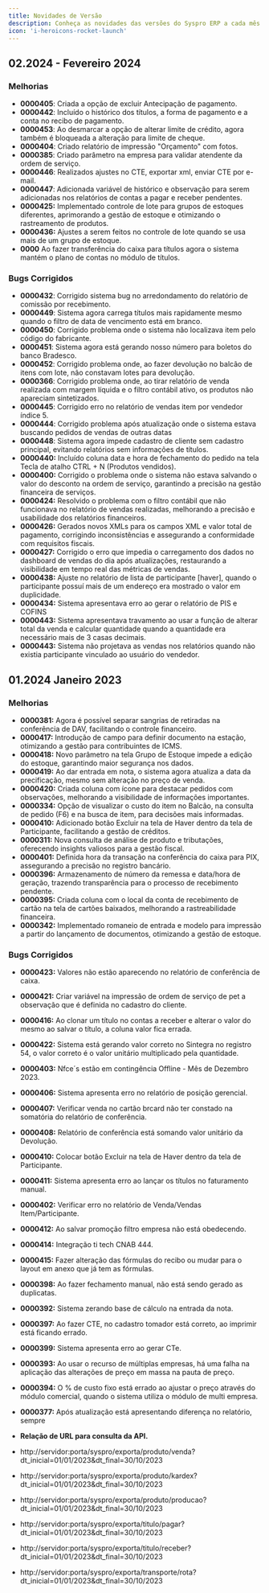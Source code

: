 ```yaml
---
title: Novidades de Versão
description: Conheça as novidades das versões do Syspro ERP a cada mês.
icon: 'i-heroicons-rocket-launch'
---
```


## 02.2024 - Fevereiro 2024

### Melhorias

- **0000405**: Criada a opção de excluir Antecipação de pagamento.
- **0000442**: Incluído o histórico dos títulos, a forma de pagamento e a conta no recibo de pagamento.
- **0000453**: Ao desmarcar a opção de alterar limite de crédito, agora também é bloqueada a alteração para limite de cheque.
- **0000404**: Criado relatório de impressão "Orçamento" com fotos.
- **0000385**: Criado parâmetro na empresa para validar atendente da ordem de serviço.
- **0000446**: Realizados ajustes no CTE, exportar xml, enviar CTE por e-mail.
- **0000447**: Adicionada variável de histórico e observação para serem adicionadas nos relatórios de contas a pagar e receber pendentes.
- **0000425:** Implementado controle de lote para grupos de estoques diferentes, aprimorando a gestão de estoque e otimizando o rastreamento de produtos.
- **0000436:** Ajustes a serem feitos no controle de lote quando se usa mais de um grupo de estoque.
- **0000** Ao fazer transferência do caixa para títulos agora o sistema mantém o plano de contas no módulo de títulos.

### Bugs Corrigidos

- **0000432**: Corrigido sistema bug no arredondamento do relatório de comissão por recebimento.
- **0000449**: Sistema agora carrega títulos mais rapidamente mesmo quando o filtro de data de vencimento está em branco.
- **0000450**: Corrigido problema onde o sistema não localizava item pelo código do fabricante.
- **0000451**: Sistema agora está gerando nosso número para boletos do banco Bradesco.
- **0000452**: Corrigido problema onde, ao fazer devolução no balcão de itens com lote, não constavam lotes para devolução.
- **0000366**: Corrigido problema onde, ao tirar relatório de venda realizada com margem líquida e o filtro contábil ativo, os produtos não apareciam sintetizados.
- **0000445**: Corrigido erro no relatório de vendas item por vendedor índice 5.
- **0000444**: Corrigido problema após atualização onde o sistema estava buscando pedidos de vendas de outras datas
- **0000448**: Sistema agora impede cadastro de cliente sem cadastro principal, evitando relatórios sem informações de títulos.
- **0000440:** Incluído coluna data e hora de fechamento do pedido na tela Tecla de atalho CTRL + N (Produtos vendidos).
- **0000400:** Corrigido o problema onde o sistema não estava salvando o valor do desconto na ordem de serviço, garantindo a precisão na gestão financeira de serviços.
- **0000424:** Resolvido o problema com o filtro contábil que não funcionava no relatório de vendas realizadas, melhorando a precisão e usabilidade dos relatórios financeiros.
- **0000426:** Gerados novos XMLs para os campos XML e valor total de pagamento, corrigindo inconsistências e assegurando a conformidade com requisitos fiscais.
- **0000427:** Corrigido o erro que impedia o carregamento dos dados no dashboard de vendas do dia após atualizações, restaurando a visibilidade em tempo real das métricas de vendas.
- **0000438:** Ajuste no relatório de lista de participante [haver], quando o participante possuí mais de um endereço era mostrado o valor em duplicidade.
- **0000434:** Sistema apresentava erro ao gerar o relatório de PIS e COFINS
- **0000443:** Sistema apresentava travamento ao usar a função de alterar total da venda e calcular quantidade quando a quantidade era necessário mais de 3 casas decimais.
- **0000443:** Sistema não projetava as vendas nos relatórios quando não existia participante vinculado ao usuário do vendedor.


## 01.2024 Janeiro 2023

### Melhorias

- **0000381:** Agora é possível separar sangrias de retiradas na conferência de DAV, facilitando o controle financeiro.
- **0000417:** Introdução de campo para definir documento na estação, otimizando a gestão para contribuintes de ICMS.
- **0000418:** Novo parâmetro na tela Grupo de Estoque impede a edição do estoque, garantindo maior segurança nos dados.
- **0000419:** Ao dar entrada em nota, o sistema agora atualiza a data da precificação, mesmo sem alteração no preço de venda.
- **0000420:** Criada coluna com ícone para destacar pedidos com observações, melhorando a visibilidade de informações importantes.
- **0000334:** Opção de visualizar o custo do item no Balcão, na consulta de pedido (F6) e na busca de item, para decisões mais informadas.
- **0000410:** Adicionado botão Excluir na tela de Haver dentro da tela de Participante, facilitando a gestão de créditos.
- **0000311:** Nova consulta de análise de produto e tributações, oferecendo insights valiosos para a gestão fiscal.
- **0000401:** Definida hora da transação na conferência do caixa para PIX, assegurando a precisão no registro bancário.
- **0000396:** Armazenamento de número da remessa e data/hora de geração, trazendo transparência para o processo de recebimento pendente.
- **0000395:** Criada coluna com o local da conta de recebimento de cartão na tela de cartões baixados, melhorando a rastreabilidade financeira.
- **0000342:** Implementado romaneio de entrada e modelo para impressão a partir do lançamento de documentos, otimizando a gestão de estoque.

### Bugs Corrigidos

- **0000423:** Valores não estão aparecendo no relatório de conferência de caixa.
- **0000421:** Criar variável na impressão de ordem de serviço de pet a observação que é definida no cadastro do cliente.
- **0000416:** Ao clonar um título no contas a receber e alterar o valor do mesmo ao salvar o título, a coluna valor fica errada.
- **0000422:** Sistema está gerando valor correto no Sintegra no registro 54, o valor correto é o valor unitário multiplicado pela quantidade.
- **0000403:** Nfce´s estão em contingência Offline - Mês de Dezembro 2023.
- **0000406:** Sistema apresenta erro no relatório de posição gerencial.
- **0000407:** Verificar venda no cartão brcard não ter constado na somatória do relatório de conferência.
- **0000408:** Relatório de conferência está somando valor unitário da Devolução.
- **0000410:** Colocar botão Excluir na tela de Haver dentro da tela de Participante.
- **0000411:** Sistema apresenta erro ao lançar os títulos no faturamento manual.
- **0000402:** Verificar erro no relatório de Venda/Vendas Item/Participante.
- **0000412:** Ao salvar promoção filtro empresa não está obedecendo.
- **0000414:** Integração ti tech CNAB 444.
- **0000415:** Fazer alteração das fórmulas do recibo ou mudar para o layout em anexo que já tem as fórmulas.
- **0000398:** Ao fazer fechamento manual, não está sendo gerado as duplicatas.
- **0000392:** Sistema zerando base de cálculo na entrada da nota.
- **0000397:** Ao fazer CTE, no cadastro tomador está correto, ao imprimir está ficando errado.
- **0000399:** Sistema apresenta erro ao gerar CTe.
- **0000393:** Ao usar o recurso de múltiplas empresas, há uma falha na aplicação das alterações de preço em massa na pauta de preço.
- **0000394:** O % de custo fixo está errado ao ajustar o preço através do módulo comercial, quando o sistema utiliza o módulo de multi empresa.
- **0000377:** Após atualização está apresentando diferença no relatório, sempre

- **Relação de URL para consulta da API.**
- http://servidor:porta/syspro/exporta/produto/venda?dt_inicial=01/01/2023&dt_final=30/10/2023
- http://servidor:porta/syspro/exporta/produto/kardex?dt_inicial=01/01/2023&dt_final=30/10/2023
- http://servidor:porta/syspro/exporta/produto/producao?dt_inicial=01/01/2023&dt_final=30/10/2023
- http://servidor:porta/syspro/exporta/titulo/pagar?dt_inicial=01/01/2023&dt_final=30/10/2023
- http://servidor:porta/syspro/exporta/titulo/receber?dt_inicial=01/01/2023&dt_final=30/10/2023
- http://servidor:porta/syspro/exporta/transporte/rota?dt_inicial=01/01/2023&dt_final=30/10/2023
